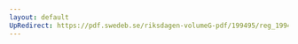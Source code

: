 ```yaml
---
layout: default
UpRedirect: https://pdf.swedeb.se/riksdagen-volumeG-pdf/199495/reg_199495/reg_199495_0487.pdf
---
```

